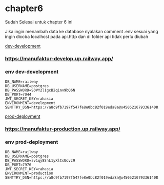 # chapter6
Sudah Selesai untuk chapter 6 ini

Jika ingin menambah data ke database nyalakan comment .env sesuai yang ingin dicoba localhost pada api.http dan di folder api tidak perlu diubah

[dev-development](https://manufaktur-develop.up.railway.app/)
### https://manufaktur-develop.up.railway.app/
### env dev-development
```DB_HOST=containers-us-west-119.railway.app
DB_NAME=railway
DB_USERNAME=postgres
DB_PASSWORD=S3VY2l1gcB2q1nv9bQ6N
DB_PORT=7044
JWT_SECRET_KEY=rahasia
ENVIRONMENT=development
SENTTRY_DSN=https://a8c9fb7197f547fe8e0bc82f019eda8a@o4505210793361408.ingest.sentry.io/4505210807451648
```
[prod-deployment](https://manufaktur-production.up.railway.app/)
### https://manufaktur-production.up.railway.app/
### env prod-deployment
```DB_HOST=containers-us-west-178.railway.app
DB_NAME=railway
DB_USERNAME=postgres
DB_PASSWORD=zv1qy8ShL1yXlCsUovz9
DB_PORT=7976
JWT_SECRET_KEY=rahasia
ENVIRONMENT=production
SENTTRY_DSN=https://a8c9fb7197f547fe8e0bc82f019eda8a@o4505210793361408.ingest.sentry.io/4505210807451648
```

